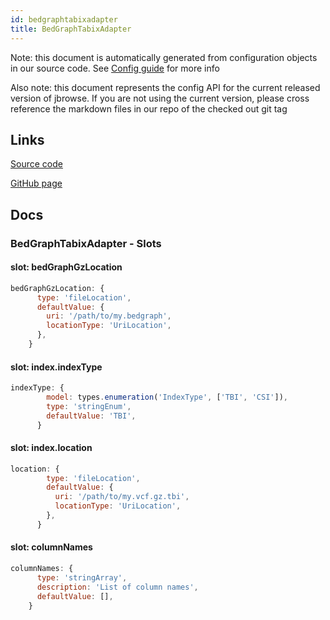 ```yaml
---
id: bedgraphtabixadapter
title: BedGraphTabixAdapter
---
```


Note: this document is automatically generated from configuration objects in our
source code. See [Config guide](/docs/config_guide) for more info

Also note: this document represents the config API for the current released
version of jbrowse. If you are not using the current version, please cross
reference the markdown files in our repo of the checked out git tag

## Links

[Source code](https://github.com/GMOD/jbrowse-components/blob/main/plugins/bed/src/BedGraphTabixAdapter/configSchema.ts)

[GitHub page](https://github.com/GMOD/jbrowse-components/tree/main/website/docs/config/BedGraphTabixAdapter.md)

## Docs

### BedGraphTabixAdapter - Slots

#### slot: bedGraphGzLocation

```js
bedGraphGzLocation: {
      type: 'fileLocation',
      defaultValue: {
        uri: '/path/to/my.bedgraph',
        locationType: 'UriLocation',
      },
    }
```

#### slot: index.indexType

```js
indexType: {
        model: types.enumeration('IndexType', ['TBI', 'CSI']),
        type: 'stringEnum',
        defaultValue: 'TBI',
      }
```

#### slot: index.location

```js
location: {
        type: 'fileLocation',
        defaultValue: {
          uri: '/path/to/my.vcf.gz.tbi',
          locationType: 'UriLocation',
        },
      }
```

#### slot: columnNames

```js
columnNames: {
      type: 'stringArray',
      description: 'List of column names',
      defaultValue: [],
    }
```
